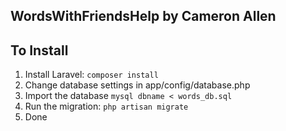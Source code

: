 ## WordsWithFriendsHelp by Cameron Allen
## To Install

1. Install Laravel: `composer install`
2. Change database settings in app/config/database.php
3. Import the database `mysql dbname < words_db.sql`
4. Run the migration: `php artisan migrate`
5. Done


